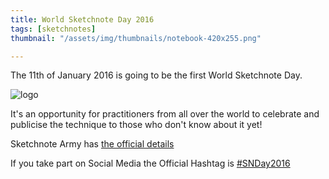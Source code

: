 ```yaml
---
title: World Sketchnote Day 2016
tags: [sketchnotes]
thumbnail: "/assets/img/thumbnails/notebook-420x255.png"

---
```


The 11th of January 2016 is going to be the first World Sketchnote Day.

![logo](/assets/img/posts/world-sketchnote-day-2016/wsd-logo-400px.png "logo")

It's an opportunity for practitioners from all over the world to celebrate and publicise the
technique to those who don't know about it yet!

Sketchnote Army has [the official details](http://sketchnotearmy.com/world-sketchnote-day/)

If you take part on Social Media the Official Hashtag is [#SNDay2016](https://twitter.com/hashtag/SNDay2016?src=hash)
